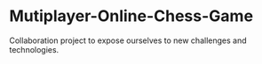 # Mutiplayer-Online-Chess-Game
Collaboration project to expose ourselves to new challenges and technologies.
